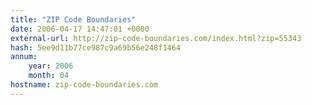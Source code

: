 ```yaml
---
title: "ZIP Code Boundaries"
date: 2006-04-17 14:47:01 +0000
external-url: http://zip-code-boundaries.com/index.html?zip=55343
hash: 5ee9d11b77ce987c9a69b56e248f1464
annum:
    year: 2006
    month: 04
hostname: zip-code-boundaries.com
---
```



